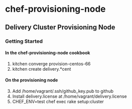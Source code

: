 # chef-provisioning-node

## Delivery Cluster Provisioning Node

### Getting Started

#### In the chef-provisioning-node cookbook

1. kitchen converge provision-centos-66
2. kitchen create delivery.*cent

#### On the provisioning node

3. Add /home/vagrant/.ssh/github_key.pub to github
4. Install delivery.license at /home/vagrant/delivery.license
5. CHEF_ENV=test chef exec rake setup:cluster
